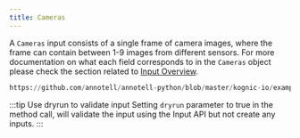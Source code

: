 ```yaml
---
title: Cameras
---
```

A `Cameras` input consists of a single frame of camera images, where the frame can contain between 1-9 images from different sensors. For more documentation on what each field corresponds to in the `Cameras` object please check the section related to [Input Overview](/docs/kognic-io/overview).

```python reference
https://github.com/annotell/annotell-python/blob/master/kognic-io/examples/cameras.py
```

:::tip Use dryrun to validate input
Setting `dryrun` parameter to true in the method call, will validate the input using the Input API but not create any inputs.
:::
